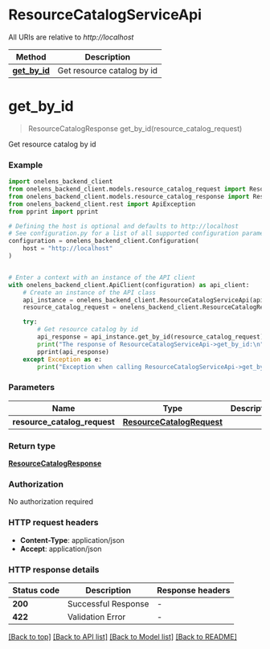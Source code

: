 # ResourceCatalogServiceApi

All URIs are relative to *http://localhost*

Method | Description
------------- | -------------
[**get_by_id**](ResourceCatalogServiceApi.md#get_by_id) | Get resource catalog by id


# **get_by_id**
> ResourceCatalogResponse get_by_id(resource_catalog_request)

Get resource catalog by id

### Example


```python
import onelens_backend_client
from onelens_backend_client.models.resource_catalog_request import ResourceCatalogRequest
from onelens_backend_client.models.resource_catalog_response import ResourceCatalogResponse
from onelens_backend_client.rest import ApiException
from pprint import pprint

# Defining the host is optional and defaults to http://localhost
# See configuration.py for a list of all supported configuration parameters.
configuration = onelens_backend_client.Configuration(
    host = "http://localhost"
)


# Enter a context with an instance of the API client
with onelens_backend_client.ApiClient(configuration) as api_client:
    # Create an instance of the API class
    api_instance = onelens_backend_client.ResourceCatalogServiceApi(api_client)
    resource_catalog_request = onelens_backend_client.ResourceCatalogRequest() # ResourceCatalogRequest | 

    try:
        # Get resource catalog by id
        api_response = api_instance.get_by_id(resource_catalog_request)
        print("The response of ResourceCatalogServiceApi->get_by_id:\n")
        pprint(api_response)
    except Exception as e:
        print("Exception when calling ResourceCatalogServiceApi->get_by_id: %s\n" % e)
```



### Parameters


Name | Type | Description  | Notes
------------- | ------------- | ------------- | -------------
 **resource_catalog_request** | [**ResourceCatalogRequest**](ResourceCatalogRequest.md)|  | 

### Return type

[**ResourceCatalogResponse**](ResourceCatalogResponse.md)

### Authorization

No authorization required

### HTTP request headers

 - **Content-Type**: application/json
 - **Accept**: application/json

### HTTP response details

| Status code | Description | Response headers |
|-------------|-------------|------------------|
**200** | Successful Response |  -  |
**422** | Validation Error |  -  |

[[Back to top]](#) [[Back to API list]](../README.md#documentation-for-api-endpoints) [[Back to Model list]](../README.md#documentation-for-models) [[Back to README]](../README.md)

